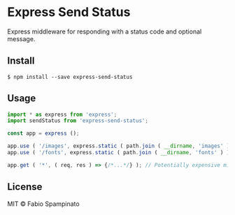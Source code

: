 # Express Send Status

Express middleware for responding with a status code and optional message.

## Install

```shell
$ npm install --save express-send-status
```

## Usage

```js
import * as express from 'express';
import sendStatus from 'express-send-status';

const app = express ();

app.use ( '/images', express.static ( path.join ( __dirname, 'images' ) ), sendStatus ( 404 ) );
app.use ( '/fonts', express.static ( path.join ( __dirname, 'fonts' ) ), sendStatus ( 404, 'Font not found.' ) );

app.get ( '*', ( req, res ) => {/*...*/} ); // Potentially expensive middleware that won't be called
```

## License

MIT © Fabio Spampinato
